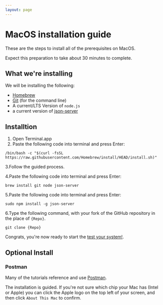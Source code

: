 ```yaml
---
layout: page
---
```


# MacOS installation guide

These are the steps to install all of the prerequisites on MacOS.

Expect this preparation to take about 30 minutes to complete.

## What we're installing

We will be installing the following:

* [Homebrew](https://brew.sh/)
* [Git](https://docs.github.com/en/get-started/quickstart/set-up-git) (for the command line)
* A current/LTS Version of `node.js`
* a current version of [json-server](https://www.npmjs.com/package/json-server)

## Installtion

1. Open Terminal.app
2. Paste the following code into terminal and press Enter:

```shell
/bin/bash -c "$(curl -fsSL https://raw.githubusercontent.com/Homebrew/install/HEAD/install.sh)"
```

3.Follow the guided process.

4.Paste the following code into terminal and press Enter:

```shell
brew install git node json-server
```

5.Paste the following code into terminal and press Enter:

```shell
sudo npm install -g json-server
```

6.Type the following command, with your fork of the GitHub repository in the place of `{Repo}`.

```shell
git clone {Repo}
```

Congrats, you're now ready to start the [test your system!](1-prereqs.md).

## Optional Install

### Postman

Many of the tutorials reference and use [Postman](https://www.postman.com/downloads/).

The installation is guided.
If you're not sure which chip your Mac has (Intel or Apple) you can click the Apple logo on the top left of your screen,  and then click `About This Mac` to confirm.
